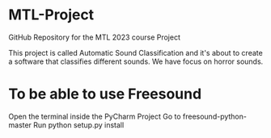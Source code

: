 # MTL-Project
GitHub Repository for the MTL 2023 course Project

This project is called Automatic Sound Classification and it's about to create a software that classifies different sounds. We have focus on horror sounds. 

# To be able to use Freesound
Open the terminal inside the PyCharm Project
Go to freesound-python-master
Run python setup.py install
